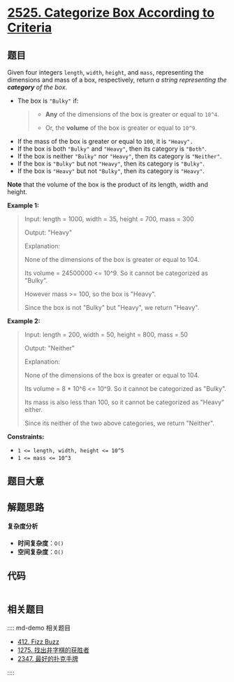 # [2525. Categorize Box According to Criteria](https://leetcode.com/problems/categorize-box-according-to-criteria/)

## 题目

Given four integers `length`, `width`, `height`, and `mass`, representing the
dimensions and mass of a box, respectively, return _a string representing the
**category** of the box_.

- The box is `"Bulky"` if:
  > - **Any** of the dimensions of the box is greater or equal to `10^4`.
  >
  > - Or, the **volume** of the box is greater or equal to `10^9`.
- If the mass of the box is greater or equal to `100`, it is `"Heavy".`
- If the box is both `"Bulky"` and `"Heavy"`, then its category is `"Both"`.
- If the box is neither `"Bulky"` nor `"Heavy"`, then its category is `"Neither"`.
- If the box is `"Bulky"` but not `"Heavy"`, then its category is `"Bulky"`.
- If the box is `"Heavy"` but not `"Bulky"`, then its category is `"Heavy"`.

**Note** that the volume of the box is the product of its length, width and
height.

**Example 1:**

> Input: length = 1000, width = 35, height = 700, mass = 300
>
> Output: "Heavy"
>
> Explanation:
>
> None of the dimensions of the box is greater or equal to 104.
>
> Its volume = 24500000 <= 10^9. So it cannot be categorized as "Bulky".
>
> However mass >= 100, so the box is "Heavy".
>
> Since the box is not "Bulky" but "Heavy", we return "Heavy".

**Example 2:**

> Input: length = 200, width = 50, height = 800, mass = 50
>
> Output: "Neither"
>
> Explanation:
>
> None of the dimensions of the box is greater or equal to 104.
>
> Its volume = 8 \* 10^6 <= 10^9. So it cannot be categorized as "Bulky".
>
> Its mass is also less than 100, so it cannot be categorized as "Heavy" either.
>
> Since its neither of the two above categories, we return "Neither".

**Constraints:**

- `1 <= length, width, height <= 10^5`
- `1 <= mass <= 10^3`

## 题目大意

## 解题思路

#### 复杂度分析

- **时间复杂度**：`O()`
- **空间复杂度**：`O()`

## 代码

```javascript

```

## 相关题目

:::: md-demo 相关题目

- [412. Fizz Buzz](https://leetcode.com/problems/fizz-buzz)
- [1275. 找出井字棋的获胜者](https://leetcode.com/problems/find-winner-on-a-tic-tac-toe-game)
- [2347. 最好的扑克手牌](https://leetcode.com/problems/best-poker-hand)

::::
